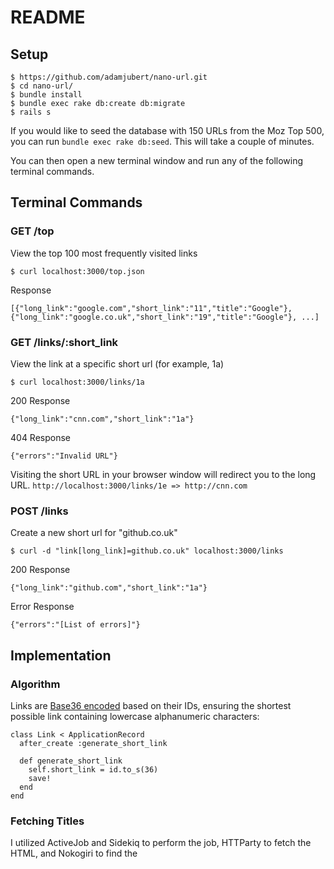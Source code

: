 # README

## Setup
```
$ https://github.com/adamjubert/nano-url.git
$ cd nano-url/
$ bundle install
$ bundle exec rake db:create db:migrate
$ rails s
```

If you would like to seed the database with 150 URLs from the Moz Top 500, you can run `bundle exec rake db:seed`. This will take a couple of minutes.

You can then open a new terminal window and run any of the following terminal commands.

## Terminal Commands

### GET /top
View the top 100 most frequently visited links

```$ curl localhost:3000/top.json```

Response

```[{"long_link":"google.com","short_link":"11","title":"Google"},{"long_link":"google.co.uk","short_link":"19","title":"Google"}, ...]```

### GET /links/:short_link
View the link at a specific short url (for example, 1a)

```$ curl localhost:3000/links/1a```

200 Response

```{"long_link":"cnn.com","short_link":"1a"}```

404 Response

```{"errors":"Invalid URL"}```

Visiting the short URL in your browser window will redirect you to the long URL.
```http://localhost:3000/links/1e => http://cnn.com```

### POST /links
Create a new short url for "github.co.uk"

```$ curl -d "link[long_link]=github.co.uk" localhost:3000/links```

200 Response

```{"long_link":"github.com","short_link":"1a"}```

Error Response

```{"errors":"[List of errors]"}```


## Implementation
### Algorithm
Links are [Base36 encoded](https://en.wikipedia.org/wiki/Base36) based on their IDs, ensuring the shortest possible link containing lowercase alphanumeric characters:
```
class Link < ApplicationRecord
  after_create :generate_short_link

  def generate_short_link
    self.short_link = id.to_s(36)
    save!
  end
end
```

### Fetching Titles
I utilized ActiveJob and Sidekiq to perform the job, HTTParty to fetch the HTML, and Nokogiri to find the <title> tag.

```
class FetchTitleJob < ApplicationJob
  queue_as :default

  def perform(link)
    http_link = link.http_link
    response  = HTTParty.get(http_link)
    document  = Nokogiri::HTML(response.body)
    title     = document.at('title').text

    link.update_attributes(title: title)
  rescue => error
    puts "Error fetching title for #{link.inspect}. Details: #{error}"
  end
end
```
